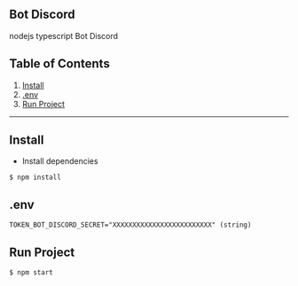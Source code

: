 ## Bot Discord

nodejs typescript Bot Discord

## Table of Contents

1. [Install](#install)
2. [.env](#env)
3. [Run Project](#run)

---

<a name="install"></a>

## Install

- Install dependencies

```
$ npm install
```

<a name="env"></a>

## .env

```
TOKEN_BOT_DISCORD_SECRET="XXXXXXXXXXXXXXXXXXXXXXXXX" (string)
```

<a name="run"></a>

## Run Project

```
$ npm start
```
